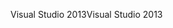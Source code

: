<span data-ttu-id="2d4f2-101">Visual Studio 2013</span><span class="sxs-lookup"><span data-stu-id="2d4f2-101">Visual Studio 2013</span></span>